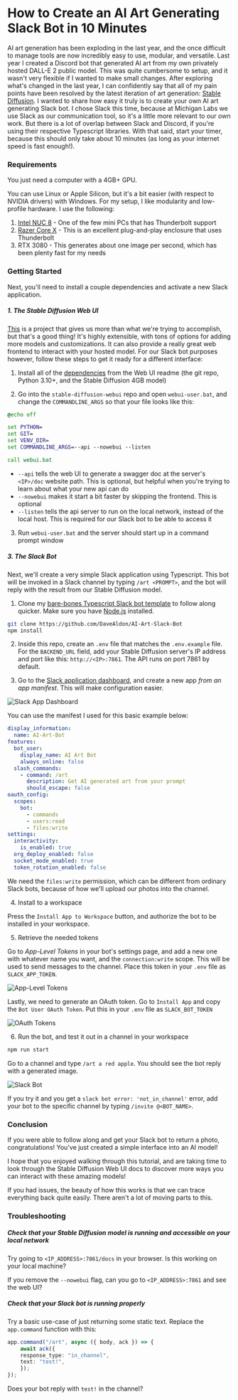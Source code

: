 # How to Create an AI Art Generating Slack Bot in 10 Minutes

AI art generation has been exploding in the last year, and the once difficult to manage tools are now incredibly easy to use, modular, and versatile. Last year I created a Discord bot that generated AI art from my own privately hosted DALL-E 2 public model. This was quite cumbersome to setup, and it wasn't very flexible if I wanted to make small changes. After exploring what's changed in the last year, I can confidently say that all of my pain points have been resolved by the latest iteration of art generation: [Stable Diffusion](https://stablediffusionweb.com/). I wanted to share how easy it truly is to create your own AI art generating Slack bot. I chose Slack this time, because at Michigan Labs we use Slack as our communication tool, so it's a little more relevant to our own work. But there is a lot of overlap between Slack and Discord, if you're using their respective Typescript libraries. With that said, start your timer, because this should only take about 10 minutes (as long as your internet speed is fast enough!).

### Requirements

You just need a computer with a 4GB+ GPU.
   
You can use Linux or Apple Silicon, but it's a bit easier (with respect to NVIDIA drivers) with Windows. For my setup, I like modularity and low-profile hardware. I use the following:

1. [Intel NUC 8](https://www.amazon.com/gp/product/B07GX4X4PW) - One of the few mini PCs that has Thunderbolt support
2. [Razer Core X](https://www.amazon.com/gp/product/B07CQG2K5K) - This is an excellent plug-and-play enclosure that uses Thunderbolt
3. RTX 3080 - This generates about one image per second, which has been plenty fast for my needs

### Getting Started

Next, you'll need to install a couple dependencies and activate a new Slack application.

##### 1. The Stable Diffusion Web UI

[This](https://github.com/AUTOMATIC1111/stable-diffusion-webui) is a project that gives us more than what we're trying to accomplish, but that's a good thing! It's highly extensible, with tons of options for adding more models and customizations. It can also provide a really great web frontend to interact with your hosted model. For our Slack bot purposes however, follow these steps to get it ready for a different interface:

1. Install all of the [dependencies](https://github.com/AUTOMATIC1111/stable-diffusion-webui/wiki/Dependencies) from the Web UI readme (the git repo, Python 3.10+, and the Stable Diffusion 4GB model)
   
2. Go into the `stable-diffusion-webui` repo and open `webui-user.bat`, and change the `COMMANDLINE_ARGS` so that your file looks like this:

```bat
@echo off

set PYTHON=
set GIT=
set VENV_DIR=
set COMMANDLINE_ARGS=--api --nowebui --listen

call webui.bat
```

- `--api` tells the web UI to generate a swagger doc at the server's `<IP>/doc` website path. This is optional, but helpful when you're trying to learn about what your new api can do
- `--nowebui` makes it start a bit faster by skipping the frontend. This is optional
- `--listen` tells the api server to run on the local network, instead of the local host. This is required for our Slack bot to be able to access it

3. Run `webui-user.bat` and the server should start up in a command prompt window

##### 3. The Slack Bot

Next, we'll create a very simple Slack application using Typescript. This bot will be invoked in a Slack channel by typing `/art <PROMPT>`, and the bot will reply with the result from our Stable Diffusion model.

1. Clone my [bare-bones Typescript Slack bot template](https://github.com/DaveAldon/AI-Art-Slack-Bot) to follow along quicker. Make sure you have [Node.js](https://nodejs.org/en/) installed.

```bash
git clone https://github.com/DaveAldon/AI-Art-Slack-Bot
npm install
```

2. Inside this repo, create an `.env` file that matches the `.env.example` file. For the `BACKEND_URL` field, add your Stable Diffusion server's IP address and port like this: `http://<IP>:7861`. The API runs on port 7861 by default.

3. Go to the [Slack application dashboard](https://api.slack.com/apps), and create a new app *from an app manifest*. This will make configuration easier.

![Slack App Dashboard](./resources/newapp.png)

You can use the manifest I used for this basic example below:

```yaml
display_information:
  name: AI-Art-Bot
features:
  bot_user:
    display_name: AI Art Bot
    always_online: false
  slash_commands:
    - command: /art
      description: Get AI generated art from your prompt
      should_escape: false
oauth_config:
  scopes:
    bot:
      - commands
      - users:read
      - files:write
settings:
  interactivity:
    is_enabled: true
  org_deploy_enabled: false
  socket_mode_enabled: true
  token_rotation_enabled: false
```

We need the `files:write` permission, which can be different from ordinary Slack bots, because of how we'll upload our photos into the channel.

4. Install to a workspace

Press the `Install App to Workspace` button, and authorize the bot to be installed in your workspace.

5. Retrieve the needed tokens

Go to *App-Level Tokens* in your bot's settings page, and add a new one with whatever name you want, and the `connection:write` scope. This will be used to send messages to the channel. Place this token in your `.env` file as `SLACK_APP_TOKEN`.

![App-Level Tokens](./resources/token.png)

Lastly, we need to generate an OAuth token. Go to `Install App` and copy the `Bot User OAuth Token`. Put this in your `.env` file as `SLACK_BOT_TOKEN`

![OAuth Tokens](./resources/token2.png)

6. Run the bot, and test it out in a channel in your workspace

```bash
npm run start
```

Go to a channel and type `/art a red apple`. You should see the bot reply with a generated image.

![Slack Bot](./resources/response.png)

If you try it and you get a `slack bot error: 'not_in_channel'` error, add your bot to the specific channel by typing `/invite @<BOT_NAME>`.

### Conclusion

If you were able to follow along and get your Slack bot to return a photo, congratulations! You've just created a simple interface into an AI model!

I hope that you enjoyed walking through this tutorial, and are taking time to look through the Stable Diffusion Web UI docs to discover more ways you can interact with these amazing models!

If you had issues, the beauty of how this works is that we can trace everything back quite easily. There aren't a lot of moving parts to this.

### Troubleshooting

##### Check that your Stable Diffusion model is running and accessible on your local network

Try going to `<IP_ADDRESS>:7861/docs` in your browser. Is this working on your local machine?

If you remove the `--nowebui` flag, can you go to `<IP_ADDRESS>:7861` and see the web UI?

##### Check that your Slack bot is running properly

Try a basic use-case of just returning some static text. Replace the `app.command` function with this:

```typescript
app.command("/art", async ({ body, ack }) => {
    await ack({
    response_type: "in_channel",
    text: "test!",
    });
});
```

Does your bot reply with `test!` in the channel?
